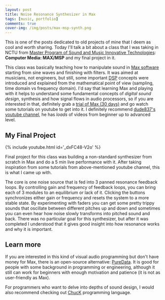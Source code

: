 ```yaml
---
layout: post
title: Noise Resonance Synthesizer in Max
tags: [music, portfolio]
comments: true
cover-img: /img/posts/max-msp-synth.png
---
```


This is one of the posts dedicated to old projects of mine that I deem as cool and worth sharing. Today I'll talk a bit about a class that I was taking in NCTU from [Master Program of Sound and Music Innovative Technologies](http://www.imu.nctu.edu.tw/imu/e-intro.php): **Computer Media: MAX/MSP** and my final project in it.

This class was basically teaching how to manipulate sound in [Max software](https://cycling74.com/products/max/) starting from sine waves and finishing with filters. It was aimed at musicians, not engineers, but still, some important [DSP](https://en.wikipedia.org/wiki/Digital_signal_processing) concepts were introduced and explained from the mathematical point of view (sampling, time domain vs frequency domain). I'd say that learning Max and playing with it helps to understand some fundamental concepts of *digital sound design*, synthesis and how signal flows in audio processors, so if you are interested in that, definitely grab a [trial of Max (30 days)](https://cycling74.com/downloads/#.WJWRIyF96Ht) and go watch some tutorials on youtube to get into it. I definitely recommend [dude837's youtube channel](https://www.youtube.com/channel/UCHen0AQzqOMaPbpjYBhfsTA), he has *loads* of videos from beginner up to advanced level.

## My Final Project

{% include youtube.html id='_dxFC48-V2o' %}

Final project for this class was building a non-standard synthesizer from scratch in Max and do a 5 min live performance with it. After taking inspiration from some tutorials from above-mentioned youtube channel, this is what I came up with.

The core is one noise source that is fed into 3 panned resonance feedback loops. By controlling gain and frequency of feedback loops, you can bring each of 3 modules to an equilibrium or lack of it. Clicking the buttons synchronizes either gain or frequency and resets the system to a more stable state. By experimenting with faders you can get some pretty trippy sounds that oscillate between different pitches up and down and sometimes you can even hear how noise slowly transforms into pitched sound and back. There was no particular goal for this synthesizer, but after it was completed I understood that it gives good insight into how resonance works and why it is important. 

## Learn more

If you are interested in this kind of visual audio programming but don't have money for Max, there is an open-source alternative: [PureData](https://puredata.info/). It is good for people with some background in programming or engineering, although it still can work for beginners with enough motivation and patience (it is not as user-friendly as Max).

For programmers who want to delve into depths of sound design, I would also recommend checking out [ChucK](http://chuck.cs.princeton.edu/) programming language.